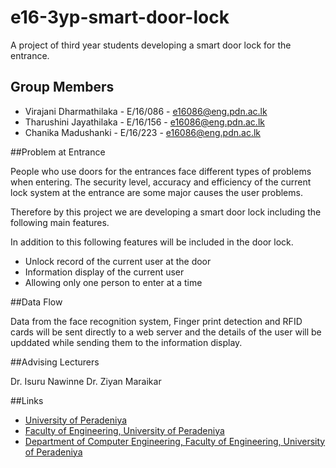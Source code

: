 # e16-3yp-smart-door-lock
A project of third year students developing a smart door lock for the entrance.

## Group Members 

- Virajani Dharmathilaka   - E/16/086 - e16086@eng.pdn.ac.lk
- Tharushini Jayathilaka   - E/16/156 - e16086@eng.pdn.ac.lk
- Chanika Madushanki       - E/16/223 - e16086@eng.pdn.ac.lk

##Problem at Entrance

People who use doors for the entrances face different types of problems when entering. The security level, accuracy and efficiency of the current lock system at the entrance are some major causes the user problems. 

Therefore by this project we are developing a smart door lock including the following main features.

[^1]: Face Recognition
[^2]: Finger Print detection
[^3]: RFID card reader

In addition to this following features will be included in the door lock.

- Unlock record of the current user at the door
- Information display of the current user
- Allowing only one person to enter at a time

##Data Flow
 
 Data from the face recognition system, Finger print detection and RFID cards will be sent directly to a web server and the details of the user will be upddated while sending them to the information display.
 
 ##Advising Lecturers
 
 Dr. Isuru Nawinne
 Dr. Ziyan Maraikar
 
 ##Links
* [University of Peradeniya](https://www.pdn.ac.lk/)
* [Faculty of Engineering, University of Peradeniya](https://eng.pdn.ac.lk/) 
* [Department of Computer Engineering, Faculty of Engineering, University of Peradeniya](http://www.ce.pdn.ac.lk/) 
